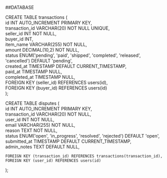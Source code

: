 ##DATABASE  
  
CREATE TABLE transactions (  
    id INT AUTO_INCREMENT PRIMARY KEY,  
    transaction_id VARCHAR(20) NOT NULL UNIQUE,  
    seller_id INT NOT NULL,  
    buyer_id INT,  
    item_name VARCHAR(255) NOT NULL,  
    amount DECIMAL(10,2) NOT NULL,  
    status ENUM('pending', 'paid', 'shipped', 'completed', 'released', 'cancelled') DEFAULT 'pending',  
    created_at TIMESTAMP DEFAULT CURRENT_TIMESTAMP,  
    paid_at TIMESTAMP NULL,  
    completed_at TIMESTAMP NULL,  
    FOREIGN KEY (seller_id) REFERENCES users(id),  
    FOREIGN KEY (buyer_id) REFERENCES users(id)  
);  


CREATE TABLE disputes (  
    id INT AUTO_INCREMENT PRIMARY KEY,  
    transaction_id VARCHAR(20) NOT NULL,  
    user_id INT NOT NULL,  
    email VARCHAR(255) NOT NULL,  
    reason TEXT NOT NULL,  
    status ENUM('open', 'in_progress', 'resolved', 'rejected') DEFAULT 'open',  
    submitted_at TIMESTAMP DEFAULT CURRENT_TIMESTAMP,  
    admin_notes TEXT DEFAULT NULL,  

    FOREIGN KEY (transaction_id) REFERENCES transactions(transaction_id),  
    FOREIGN KEY (user_id) REFERENCES users(id)   
);
